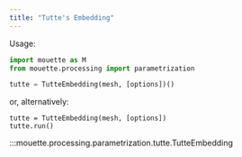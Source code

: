 ```yaml
---
title: "Tutte's Embedding"
---
```


Usage:
```python
import mouette as M
from mouette.processing import parametrization

tutte = TutteEmbedding(mesh, [options])()
```
or, alternatively:
```
tutte = TutteEmbedding(mesh, [options])
tutte.run()
```

:::mouette.processing.parametrization.tutte.TutteEmbedding